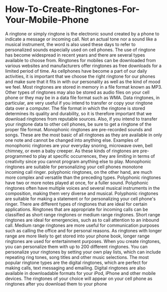# How-To-Create-Ringtones-For-Your-Mobile-Phone
A ringtone or simply ringtone is the electronic sound created by a phone to indicate a message or incoming call. Not an actual tone nor a sound like a musical instrument, the word is also used these days to refer to personalized sounds especially used on cell phones. The use of ringtone has become widespread in recent years and there are several types available to choose from. Ringtones for mobiles can be downloaded from various websites and manufacturers offer ringtones as free downloads for a limited period of time. As cellphones have become a part of our daily activities, it is important that we choose the right ringtone for our phones and make sure that it fits in with our personality as well as the kind of mood we feel.  Most ringtones are stored in memory in a file format known as MP3. Other types of ringtones may also be stored as audio files on your cell phone or they may be in a data file format such as WMA. Data ringtones, in particular, are very useful if you intend to transfer or copy your ringtone data over a computer. The file format in which the ringtone is stored determines its quality and durability, so it is therefore important that we download ringtones from reputable sources. Also, if you intend to transfer your ringtone data to other cell phones, be sure to get a ringtone of the proper file format.  Monophonic ringtones are pre-recorded sounds and songs. These are the most basic of all ringtones as they are available in only one note and cannot be changed into anything else. Examples of monophonic ringtones are your everyday snoring, microwave oven, bell chimney, or even a baby creeper. As these kinds of ringtones are pre-programmed to play at specific occurrences, they are limiting in terms of creativity since you cannot program anything else to play. Monophonic ringtones are suitable for personalizing your cell phones monotone incoming call ringer.  polyphonic ringtones, on the other hand, are much more complex and versatile than the preceding types. Polyphonic ringtones have two or more notes played at once, for a fuller sound. Polyphonic ringtones often have multiple voices and several musical instruments in the composition, making them very diverse and musical. Polyphonic ringtones are suitable for making a statement or for personalizing your cell phone's ringer.  There are different types of ringtones that are ideal for certain applications. Ringtones that are appropriate for incoming calls can be classified as short range ringtones or medium range ringtones. Short range ringtones are ideal for emergencies, such as to call attention to an inbound call. Medium range ringtones are more useful for communication purposes such as calling the office and for personal reasons. As ringtones with longer range are more likely to get stored into your phone book, longer range ringtones are used for entertainment purposes.  When you create ringtones, you can personalize them with up to 200 different ringtones. You can personalize your ringtones by setting your own play lists, which can include repeating ring tones, song titles and other music selections. The most popular ringtone types are the digital ringtones, which are perfect for making calls, text messaging and emailing. Digital ringtones are also available in downloadable formats for your iPod, iPhone and other mobile devices. The ringtones of your choice will appear on your cell phone as ringtones after you download them to your phone
